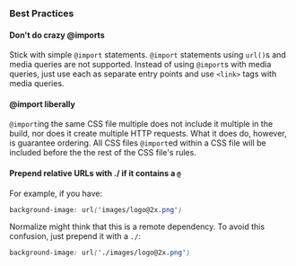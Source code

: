 
### Best Practices

#### Don't do crazy @imports

Stick with simple `@import` statements.
`@import` statements using `url()`s and media queries are not supported.
Instead of using `@import`s with media queries,
just use each as separate entry points and use `<link>` tags with media queries.

#### @import liberally

`@import`ing the same CSS file multiple does not include it multiple in the build,
nor does it create multiple HTTP requests.
What it does do, however, is guarantee ordering.
All CSS files `@import`ed within a CSS file will be included before the the rest of the CSS file's rules.

#### Prepend relative URLs with ./ if it contains a `@`

For example, if you have:

```css
background-image: url('images/logo@2x.png')
```

Normalize might think that this is a remote dependency.
To avoid this confusion, just prepend it with a `./`:

```css
background-image: url('./images/logo@2x.png')
```
